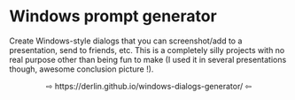 # Windows prompt generator

Create Windows-style dialogs that you can screenshot/add to a presentation, send to friends, etc. This is a completely silly projects with no real purpose other than being fun to make (I used it in several presentations though, awesome conclusion picture !).

<p align=center> ⇨ https://derlin.github.io/windows-dialogs-generator/ ⇦ </p>
